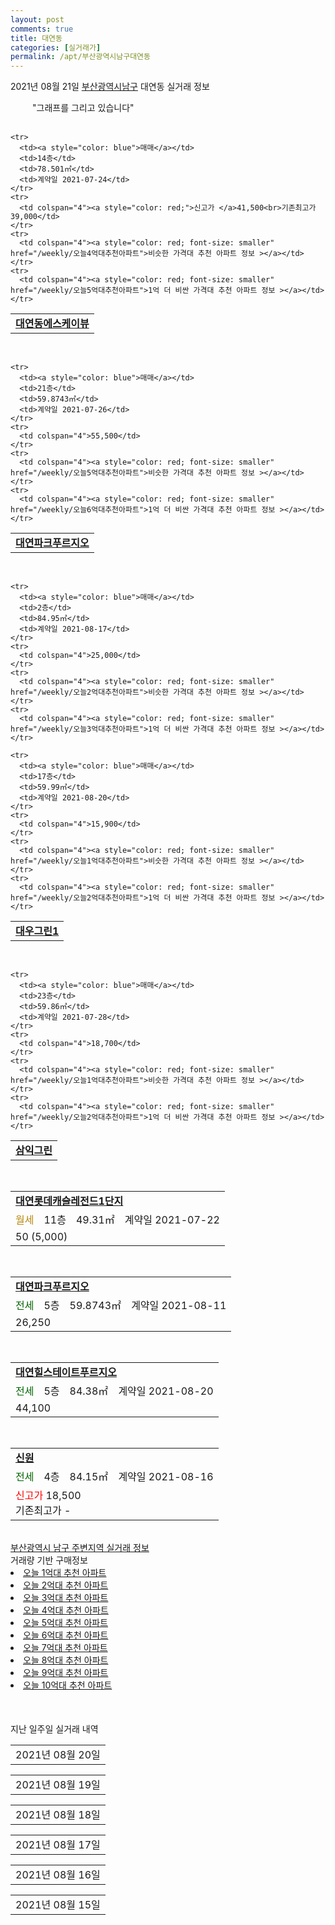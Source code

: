 ```yaml
---
layout: post
comments: true
title: 대연동
categories: [실거래가]
permalink: /apt/부산광역시남구대연동
---
```


2021년 08월 21일 <a href="/apt/부산광역시남구">부산광역시남구</a> 대연동 실거래 정보
<script async src="https://pagead2.googlesyndication.com/pagead/js/adsbygoogle.js?client=ca-pub-3485438051770037"
 crossorigin="anonymous"></script>

<script type="text/javascript">
  google.charts.load('current', {'packages':['corechart']});
  google.charts.setOnLoadCallback(drawChart);

  function drawChart() {
    var data = google.visualization.arrayToDataTable([['거래일', '매매', '전월세', '전매'], ['19-10', 0, 0, 1], ['20-07', 0, 0, 1], ['20-08', 65, 55, 1], ['20-09', 136, 121, 5], ['20-10', 287, 142, 11], ['20-11', 265, 144, 15], ['20-12', 69, 111, 3], ['21-01', 59, 99, 2], ['21-02', 71, 132, 76], ['21-03', 96, 146, 29], ['21-04', 97, 117, 32], ['21-05', 123, 208, 24], ['21-06', 113, 220, 2], ['21-07', 94, 168, 4], ['21-08', 16, 38, 0]]);

    var options = {
      title: '최근 1년간 유형별 거래량 추이',
      legend: { position: 'bottom' }
    };

    setTimeout(function() {
        var chart = new google.visualization.LineChart(document.getElementById('columnchart_material'));
        chart.draw(data, (options));
        document.getElementById('loading').style.display = 'none';
    }, 1500);

  }
</script>

<div id="loading" style="z-index:20; display: block; margin-left: 35px">"그래프를 그리고 있습니다"</div>
<div id="columnchart_material" style="width: 95%; margin-left: -35px; display: block"></div>
<div style="width: 95%; margin-left: -35px; display: block">
      <script async src="https://pagead2.googlesyndication.com/pagead/js/adsbygoogle.js?client=ca-pub-3485438051770037"
          crossorigin="anonymous"></script>
      <ins class="adsbygoogle"
          style="display:block"
          data-ad-format="fluid"
          data-ad-layout-key="-fb+5w+4e-db+86"
          data-ad-client="ca-pub-3485438051770037"
          data-ad-slot="1827090281"></ins>
      <script>
          (adsbygoogle = window.adsbygoogle || []).push({});
      </script>
</div>
<br>
<table>
  <tr>
    <td colspan="4" style="font-weight: bold;"><a href="https://search.naver.com/search.naver?query=대연동 대연동에스케이뷰">대연동에스케이뷰</a></td>
  </tr>
    
    <tr>
      <td><a style="color: blue">매매</a></td>
      <td>14층</td>
      <td>78.501㎡</td>
      <td>계약일 2021-07-24</td>
    </tr>
    <tr>
      <td colspan="4"><a style="color: red;">신고가 </a>41,500<br>기존최고가 39,000</td>
    </tr>
    <tr>
      <td colspan="4"><a style="color: red; font-size: smaller" href="/weekly/오늘4억대추천아파트">비슷한 가격대 추천 아파트 정보 ></a></td>
    </tr>
    <tr>
      <td colspan="4"><a style="color: red; font-size: smaller" href="/weekly/오늘5억대추천아파트">1억 더 비싼 가격대 추천 아파트 정보 ></a></td>
    </tr>
      
</table>
<br>
<table>
  <tr>
    <td colspan="4" style="font-weight: bold;"><a href="https://search.naver.com/search.naver?query=대연파크푸르지오">대연파크푸르지오</a></td>
  </tr>
    
    <tr>
      <td><a style="color: blue">매매</a></td>
      <td>21층</td>
      <td>59.8743㎡</td>
      <td>계약일 2021-07-26</td>
    </tr>
    <tr>
      <td colspan="4">55,500</td>
    </tr>
    <tr>
      <td colspan="4"><a style="color: red; font-size: smaller" href="/weekly/오늘5억대추천아파트">비슷한 가격대 추천 아파트 정보 ></a></td>
    </tr>
    <tr>
      <td colspan="4"><a style="color: red; font-size: smaller" href="/weekly/오늘6억대추천아파트">1억 더 비싼 가격대 추천 아파트 정보 ></a></td>
    </tr>
      
</table>
<br>
<table>
  <tr>
    <td colspan="4" style="font-weight: bold;"><a href="https://search.naver.com/search.naver?query=대우그린1">대우그린1</a></td>
  </tr>
    
    <tr>
      <td><a style="color: blue">매매</a></td>
      <td>2층</td>
      <td>84.95㎡</td>
      <td>계약일 2021-08-17</td>
    </tr>
    <tr>
      <td colspan="4">25,000</td>
    </tr>
    <tr>
      <td colspan="4"><a style="color: red; font-size: smaller" href="/weekly/오늘2억대추천아파트">비슷한 가격대 추천 아파트 정보 ></a></td>
    </tr>
    <tr>
      <td colspan="4"><a style="color: red; font-size: smaller" href="/weekly/오늘3억대추천아파트">1억 더 비싼 가격대 추천 아파트 정보 ></a></td>
    </tr>
      
    <tr>
      <td><a style="color: blue">매매</a></td>
      <td>17층</td>
      <td>59.99㎡</td>
      <td>계약일 2021-08-20</td>
    </tr>
    <tr>
      <td colspan="4">15,900</td>
    </tr>
    <tr>
      <td colspan="4"><a style="color: red; font-size: smaller" href="/weekly/오늘1억대추천아파트">비슷한 가격대 추천 아파트 정보 ></a></td>
    </tr>
    <tr>
      <td colspan="4"><a style="color: red; font-size: smaller" href="/weekly/오늘2억대추천아파트">1억 더 비싼 가격대 추천 아파트 정보 ></a></td>
    </tr>
      
</table>
<br>
<table>
  <tr>
    <td colspan="4" style="font-weight: bold;"><a href="https://search.naver.com/search.naver?query=삼익그린">삼익그린</a></td>
  </tr>
    
    <tr>
      <td><a style="color: blue">매매</a></td>
      <td>23층</td>
      <td>59.86㎡</td>
      <td>계약일 2021-07-28</td>
    </tr>
    <tr>
      <td colspan="4">18,700</td>
    </tr>
    <tr>
      <td colspan="4"><a style="color: red; font-size: smaller" href="/weekly/오늘1억대추천아파트">비슷한 가격대 추천 아파트 정보 ></a></td>
    </tr>
    <tr>
      <td colspan="4"><a style="color: red; font-size: smaller" href="/weekly/오늘2억대추천아파트">1억 더 비싼 가격대 추천 아파트 정보 ></a></td>
    </tr>
      
</table>
<br>
<table>
  <tr>
    <td colspan="4" style="font-weight: bold;"><a href="https://search.naver.com/search.naver?query=대연롯데캐슬레전드1단지">대연롯데캐슬레전드1단지</a></td>
  </tr>
    
  <tr>
    <td><a style="color: darkgoldenrod">월세</a></td>
    <td>11층</td>
    <td>49.31㎡</td>
    <td>계약일 2021-07-22</td>
  </tr>
  <tr>
    <td colspan="4">50 (5,000)</td>
  </tr>
    
</table>
<br>
<table>
  <tr>
    <td colspan="4" style="font-weight: bold;"><a href="https://search.naver.com/search.naver?query=대연파크푸르지오">대연파크푸르지오</a></td>
  </tr>
    
  <tr>
    <td><a style="color: darkgreen">전세</a></td>
    <td>5층</td>
    <td>59.8743㎡</td>
    <td>계약일 2021-08-11</td>
  </tr>
  <tr>
    <td colspan="4">26,250</td>
  </tr>
    
</table>
<br>
<table>
  <tr>
    <td colspan="4" style="font-weight: bold;"><a href="https://search.naver.com/search.naver?query=대연힐스테이트푸르지오">대연힐스테이트푸르지오</a></td>
  </tr>
    
  <tr>
    <td><a style="color: darkgreen">전세</a></td>
    <td>5층</td>
    <td>84.38㎡</td>
    <td>계약일 2021-08-20</td>
  </tr>
  <tr>
    <td colspan="4">44,100</td>
  </tr>
    
</table>
<br>
<table>
  <tr>
    <td colspan="4" style="font-weight: bold;"><a href="https://search.naver.com/search.naver?query=신원">신원</a></td>
  </tr>
    
  <tr>
    <td><a style="color: darkgreen">전세</a></td>
    <td>4층</td>
    <td>84.15㎡</td>
    <td>계약일 2021-08-16</td>
  </tr>
  <tr>
    <td colspan="4"><a style="color: red;">신고가 </a>18,500<br>기존최고가 -</td>
  </tr>
    
</table>

<br>
<a href="/apt/부산광역시남구">부산광역시 남구 주변지역 실거래 정보</a>

<br>    
<font>거래량 기반 구매정보</font>
<li><a href='/weekly/오늘1억대추천아파트'>오늘 1억대 추천 아파트</a></li>
<li><a href='/weekly/오늘2억대추천아파트'>오늘 2억대 추천 아파트</a></li>
<li><a href='/weekly/오늘3억대추천아파트'>오늘 3억대 추천 아파트</a></li>
<li><a href='/weekly/오늘4억대추천아파트'>오늘 4억대 추천 아파트</a></li>
<li><a href='/weekly/오늘5억대추천아파트'>오늘 5억대 추천 아파트</a></li>
<li><a href='/weekly/오늘6억대추천아파트'>오늘 6억대 추천 아파트</a></li>
<li><a href='/weekly/오늘7억대추천아파트'>오늘 7억대 추천 아파트</a></li>
<li><a href='/weekly/오늘8억대추천아파트'>오늘 8억대 추천 아파트</a></li>
<li><a href='/weekly/오늘9억대추천아파트'>오늘 9억대 추천 아파트</a></li>
<li><a href='/weekly/오늘10억대추천아파트'>오늘 10억대 추천 아파트</a></li>


    
<div style="margin-top: 50px; margin-bottom: 13px">지난 일주일 실거래 내역</div>

  <table style="width: 100%; margin-bottom: 1px">
      <tr class="header">
        <td>2021년 08월 20일</td>
      </tr>
      <tr class="child" style="display: none">
        <td>
            
        <table>
          <tr>
            <td colspan="4" style="font-weight: bold;"><a href="https://search.naver.com/search.naver?query=대연롯데캐슬레전드1단지">대연롯데캐슬레전드1단지</a></td>
          </tr>

          <tr>
            <td><a style="color: blue">매매</a></td>
            <td>2층</td>
            <td>84.98㎡</td>
            <td>계약일 2021-07-24</td>
          </tr>
          <tr>
            <td colspan="4">86,300</td>
          </tr>
    
          <tr>
            <td><a style="color: blue">매매</a></td>
            <td>6층</td>
            <td>59.96㎡</td>
            <td>계약일 2021-08-12</td>
          </tr>
          <tr>
            <td colspan="4">65,000</td>
          </tr>
    
        </table>
        <table style="margin-top: 5px">
          <tr>
            <td colspan="4" style="font-weight: bold;"><a href="https://search.naver.com/search.naver?query=대연파크푸르지오">대연파크푸르지오</a></td>
          </tr>
    
          <tr>
            <td><a style="color: blue">매매</a></td>
            <td>6층</td>
            <td>84.9293㎡</td>
            <td>계약일 2021-08-09</td>
          </tr>
          <tr>
            <td colspan="4"><a style="color: red;">신고가 </a>75,000<br>기존최고가 74,000</td>
          </tr>
    
        </table>
        <table style="margin-top: 5px">
          <tr>
            <td colspan="4" style="font-weight: bold;"><a href="https://search.naver.com/search.naver?query=대우그린1">대우그린1</a></td>
          </tr>
    
          <tr>
            <td><a style="color: blue">매매</a></td>
            <td>19층</td>
            <td>84.95㎡</td>
            <td>계약일 2021-08-12</td>
          </tr>
          <tr>
            <td colspan="4"><a style="color: red;">신고가 </a>26,000<br>기존최고가 25,500</td>
          </tr>
    
          <tr>
            <td><a style="color: blue">매매</a></td>
            <td>20층</td>
            <td>59.99㎡</td>
            <td>계약일 2021-07-27</td>
          </tr>
          <tr>
            <td colspan="4">16,000</td>
          </tr>
    
        </table>
        <table style="margin-top: 5px">
          <tr>
            <td colspan="4" style="font-weight: bold;"><a href="https://search.naver.com/search.naver?query=신원">신원</a></td>
          </tr>
    
          <tr>
            <td><a style="color: blue">매매</a></td>
            <td>11층</td>
            <td>59.99㎡</td>
            <td>계약일 2021-07-28</td>
          </tr>
          <tr>
            <td colspan="4">17,000</td>
          </tr>
    
        </table>
        <table style="margin-top: 5px">
          <tr>
            <td colspan="4" style="font-weight: bold;"><a href="https://search.naver.com/search.naver?query=장백장미타워1">장백장미타워1</a></td>
          </tr>
    
          <tr>
            <td><a style="color: blue">매매</a></td>
            <td>2층</td>
            <td>83.1㎡</td>
            <td>계약일 2021-07-20</td>
          </tr>
          <tr>
            <td colspan="4">20,000</td>
          </tr>
    
        </table>
        <table style="margin-top: 5px">
          <tr>
            <td colspan="4" style="font-weight: bold;"><a href="https://search.naver.com/search.naver?query=대연파크푸르지오">대연파크푸르지오</a></td>
          </tr>
    
          <tr>
            <td><a style="color: darkgreen">전세</a></td>
            <td>16층</td>
            <td>99.9356㎡</td>
            <td>계약일 2021-08-16</td>
          </tr>
          <tr>
            <td colspan="4"><a style="color: red;">신고가 </a>40,000<br>기존최고가 -</td>
          </tr>
    
        </table>
    
        </td>
      </tr>
  </table>
    
  <table style="width: 100%; margin-bottom: 1px">
      <tr class="header">
        <td>2021년 08월 19일</td>
      </tr>
      <tr class="child" style="display: none">
        <td>
            
        <table>
          <tr>
            <td colspan="4" style="font-weight: bold;"><a href="https://search.naver.com/search.naver?query=대연롯데캐슬레전드1단지">대연롯데캐슬레전드1단지</a></td>
          </tr>

          <tr>
            <td><a style="color: blue">매매</a></td>
            <td>23층</td>
            <td>59.94㎡</td>
            <td>계약일 2021-07-29</td>
          </tr>
          <tr>
            <td colspan="4">71,000</td>
          </tr>
    
          <tr>
            <td><a style="color: blue">매매</a></td>
            <td>23층</td>
            <td>100.95㎡</td>
            <td>계약일 2021-07-29</td>
          </tr>
          <tr>
            <td colspan="4"><a style="color: red;">신고가 </a>120,000<br>기존최고가 116,000</td>
          </tr>
    
        </table>
        <table style="margin-top: 5px">
          <tr>
            <td colspan="4" style="font-weight: bold;"><a href="https://search.naver.com/search.naver?query=대연자이">대연자이</a></td>
          </tr>
    
          <tr>
            <td><a style="color: blue">매매</a></td>
            <td>9층</td>
            <td>59.8922㎡</td>
            <td>계약일 2021-08-16</td>
          </tr>
          <tr>
            <td colspan="4">72,500</td>
          </tr>
    
        </table>
        <table style="margin-top: 5px">
          <tr>
            <td colspan="4" style="font-weight: bold;"><a href="https://search.naver.com/search.naver?query=대연힐스테이트푸르지오">대연힐스테이트푸르지오</a></td>
          </tr>
    
          <tr>
            <td><a style="color: blue">매매</a></td>
            <td>3층</td>
            <td>84.92㎡</td>
            <td>계약일 2021-07-22</td>
          </tr>
          <tr>
            <td colspan="4">100,500</td>
          </tr>
    
        </table>
        <table style="margin-top: 5px">
          <tr>
            <td colspan="4" style="font-weight: bold;"><a href="https://search.naver.com/search.naver?query=대우그린1">대우그린1</a></td>
          </tr>
    
          <tr>
            <td><a style="color: blue">매매</a></td>
            <td>4층</td>
            <td>59.99㎡</td>
            <td>계약일 2021-07-29</td>
          </tr>
          <tr>
            <td colspan="4">17,000</td>
          </tr>
    
        </table>
        <table style="margin-top: 5px">
          <tr>
            <td colspan="4" style="font-weight: bold;"><a href="https://search.naver.com/search.naver?query=대우그린2">대우그린2</a></td>
          </tr>
    
          <tr>
            <td><a style="color: blue">매매</a></td>
            <td>6층</td>
            <td>59.99㎡</td>
            <td>계약일 2021-07-23</td>
          </tr>
          <tr>
            <td colspan="4"><a style="color: red;">신고가 </a>16,900<br>기존최고가 16,100</td>
          </tr>
    
        </table>
        <table style="margin-top: 5px">
          <tr>
            <td colspan="4" style="font-weight: bold;"><a href="https://search.naver.com/search.naver?query=반도보라맨션">반도보라맨션</a></td>
          </tr>
    
          <tr>
            <td><a style="color: blue">매매</a></td>
            <td>2층</td>
            <td>58.14㎡</td>
            <td>계약일 2021-08-12</td>
          </tr>
          <tr>
            <td colspan="4"><a style="color: red;">신고가 </a>60,000<br>기존최고가 54,000</td>
          </tr>
    
        </table>
        <table style="margin-top: 5px">
          <tr>
            <td colspan="4" style="font-weight: bold;"><a href="https://search.naver.com/search.naver?query=베르디하우스">베르디하우스</a></td>
          </tr>
    
          <tr>
            <td><a style="color: blue">매매</a></td>
            <td>8층</td>
            <td>29.27㎡</td>
            <td>계약일 2021-08-14</td>
          </tr>
          <tr>
            <td colspan="4">9,500</td>
          </tr>
    
        </table>
        <table style="margin-top: 5px">
          <tr>
            <td colspan="4" style="font-weight: bold;"><a href="https://search.naver.com/search.naver?query=부산대연동푸르지오">부산대연동푸르지오</a></td>
          </tr>
    
          <tr>
            <td><a style="color: blue">매매</a></td>
            <td>15층</td>
            <td>29.24㎡</td>
            <td>계약일 2021-08-09</td>
          </tr>
          <tr>
            <td colspan="4">16,900</td>
          </tr>
    
          <tr>
            <td><a style="color: blue">매매</a></td>
            <td>12층</td>
            <td>129.2㎡</td>
            <td>계약일 2021-08-16</td>
          </tr>
          <tr>
            <td colspan="4">100,000</td>
          </tr>
    
        </table>
        <table style="margin-top: 5px">
          <tr>
            <td colspan="4" style="font-weight: bold;"><a href="https://search.naver.com/search.naver?query=아침마을에이동">아침마을에이동</a></td>
          </tr>
    
          <tr>
            <td><a style="color: blue">매매</a></td>
            <td>4층</td>
            <td>84.93㎡</td>
            <td>계약일 2021-07-18</td>
          </tr>
          <tr>
            <td colspan="4">25,000</td>
          </tr>
    
        </table>
        <table style="margin-top: 5px">
          <tr>
            <td colspan="4" style="font-weight: bold;"><a href="https://search.naver.com/search.naver?query=대연힐스테이트푸르지오">대연힐스테이트푸르지오</a></td>
          </tr>
    
          <tr>
            <td><a style="color: darkgreen">전세</a></td>
            <td>35층</td>
            <td>84.92㎡</td>
            <td>계약일 2021-08-14</td>
          </tr>
          <tr>
            <td colspan="4">46,500</td>
          </tr>
    
        </table>
        <table style="margin-top: 5px">
          <tr>
            <td colspan="4" style="font-weight: bold;"><a href="https://search.naver.com/search.naver?query=대우그린1">대우그린1</a></td>
          </tr>
    
          <tr>
            <td><a style="color: darkgoldenrod">월세</a></td>
            <td>15층</td>
            <td>84.95㎡</td>
            <td>계약일 2021-08-16</td>
          </tr>
          <tr>
            <td colspan="4">60 (3,000)</td>
          </tr>
    
        </table>
        <table style="margin-top: 5px">
          <tr>
            <td colspan="4" style="font-weight: bold;"><a href="https://search.naver.com/search.naver?query=마마(1781-66)">마마(1781-66)</a></td>
          </tr>
    
          <tr>
            <td><a style="color: darkgreen">전세</a></td>
            <td>1층</td>
            <td>61.115㎡</td>
            <td>계약일 2021-08-14</td>
          </tr>
          <tr>
            <td colspan="4"><a style="color: red;">신고가 </a>13,000<br>기존최고가 -</td>
          </tr>
    
        </table>
        <table style="margin-top: 5px">
          <tr>
            <td colspan="4" style="font-weight: bold;"><a href="https://search.naver.com/search.naver?query=삼성">삼성</a></td>
          </tr>
    
          <tr>
            <td><a style="color: darkgreen">전세</a></td>
            <td>10층</td>
            <td>84.87㎡</td>
            <td>계약일 2021-08-14</td>
          </tr>
          <tr>
            <td colspan="4">19,950</td>
          </tr>
    
        </table>
        <table style="margin-top: 5px">
          <tr>
            <td colspan="4" style="font-weight: bold;"><a href="https://search.naver.com/search.naver?query=송원파크타운">송원파크타운</a></td>
          </tr>
    
          <tr>
            <td><a style="color: darkgoldenrod">월세</a></td>
            <td>3층</td>
            <td>84.97㎡</td>
            <td>계약일 2021-08-18</td>
          </tr>
          <tr>
            <td colspan="4"><a style="color: red;">신고가 </a>20 (6,000)<br>기존최고가 20 (-)</td>
          </tr>
    
        </table>
    
        </td>
      </tr>
  </table>
    
  <table style="width: 100%; margin-bottom: 1px">
      <tr class="header">
        <td>2021년 08월 18일</td>
      </tr>
      <tr class="child" style="display: none">
        <td>
            
        <table>
          <tr>
            <td colspan="4" style="font-weight: bold;"><a href="https://search.naver.com/search.naver?query=대승타워">대승타워</a></td>
          </tr>

          <tr>
            <td><a style="color: blue">매매</a></td>
            <td>13층</td>
            <td>33.1㎡</td>
            <td>계약일 2021-08-14</td>
          </tr>
          <tr>
            <td colspan="4">9,800</td>
          </tr>
    
        </table>
        <table style="margin-top: 5px">
          <tr>
            <td colspan="4" style="font-weight: bold;"><a href="https://search.naver.com/search.naver?query=대연자이">대연자이</a></td>
          </tr>
    
          <tr>
            <td><a style="color: darkgreen">전세</a></td>
            <td>16층</td>
            <td>59.8922㎡</td>
            <td>계약일 2021-08-01</td>
          </tr>
          <tr>
            <td colspan="4">28,000</td>
          </tr>
    
          <tr>
            <td><a style="color: darkgreen">전세</a></td>
            <td>18층</td>
            <td>39.9195㎡</td>
            <td>계약일 2021-08-17</td>
          </tr>
          <tr>
            <td colspan="4">16,270</td>
          </tr>
    
        </table>
        <table style="margin-top: 5px">
          <tr>
            <td colspan="4" style="font-weight: bold;"><a href="https://search.naver.com/search.naver?query=대연힐스테이트푸르지오">대연힐스테이트푸르지오</a></td>
          </tr>
    
          <tr>
            <td><a style="color: darkgoldenrod">월세</a></td>
            <td>2층</td>
            <td>84.92㎡</td>
            <td>계약일 2021-07-24</td>
          </tr>
          <tr>
            <td colspan="4">130 (5,000)</td>
          </tr>
    
        </table>
        <table style="margin-top: 5px">
          <tr>
            <td colspan="4" style="font-weight: bold;"><a href="https://search.naver.com/search.naver?query=벽산e-솔렌스힐">벽산e-솔렌스힐</a></td>
          </tr>
    
          <tr>
            <td><a style="color: darkgoldenrod">월세</a></td>
            <td>19층</td>
            <td>16.6503㎡</td>
            <td>계약일 2021-08-17</td>
          </tr>
          <tr>
            <td colspan="4">33 (2,000)</td>
          </tr>
    
        </table>
        <table style="margin-top: 5px">
          <tr>
            <td colspan="4" style="font-weight: bold;"><a href="https://search.naver.com/search.naver?query=삼성">삼성</a></td>
          </tr>
    
          <tr>
            <td><a style="color: darkgreen">전세</a></td>
            <td>1층</td>
            <td>59.82㎡</td>
            <td>계약일 2021-08-17</td>
          </tr>
          <tr>
            <td colspan="4">20,000</td>
          </tr>
    
        </table>
        <table style="margin-top: 5px">
          <tr>
            <td colspan="4" style="font-weight: bold;"><a href="https://search.naver.com/search.naver?query=아이홈대연">아이홈대연</a></td>
          </tr>
    
          <tr>
            <td><a style="color: darkgreen">전세</a></td>
            <td>18층</td>
            <td>84.7276㎡</td>
            <td>계약일 2021-08-06</td>
          </tr>
          <tr>
            <td colspan="4"><a style="color: red;">신고가 </a>32,550<br>기존최고가 -</td>
          </tr>
    
        </table>
    
        </td>
      </tr>
  </table>
    
  <table style="width: 100%; margin-bottom: 1px">
      <tr class="header">
        <td>2021년 08월 17일</td>
      </tr>
      <tr class="child" style="display: none">
        <td>
            
        <table>
          <tr>
            <td colspan="4" style="font-weight: bold;"><a href="https://search.naver.com/search.naver?query=실거래정보없음">실거래정보없음</a></td>
          </tr>

        </table>
    
        </td>
      </tr>
  </table>
    
  <table style="width: 100%; margin-bottom: 1px">
      <tr class="header">
        <td>2021년 08월 16일</td>
      </tr>
      <tr class="child" style="display: none">
        <td>
            
        <table>
          <tr>
            <td colspan="4" style="font-weight: bold;"><a href="https://search.naver.com/search.naver?query=실거래정보없음">실거래정보없음</a></td>
          </tr>

        </table>
    
        </td>
      </tr>
  </table>
    
  <table style="width: 100%; margin-bottom: 1px">
      <tr class="header">
        <td>2021년 08월 15일</td>
      </tr>
      <tr class="child" style="display: none">
        <td>
            
        <table>
          <tr>
            <td colspan="4" style="font-weight: bold;"><a href="https://search.naver.com/search.naver?query=대연파크푸르지오">대연파크푸르지오</a></td>
          </tr>

          <tr>
            <td><a style="color: blue">매매</a></td>
            <td>14층</td>
            <td>59.8743㎡</td>
            <td>계약일 2021-08-03</td>
          </tr>
          <tr>
            <td colspan="4">57,500</td>
          </tr>
    
        </table>
        <table style="margin-top: 5px">
          <tr>
            <td colspan="4" style="font-weight: bold;"><a href="https://search.naver.com/search.naver?query=대연힐스테이트푸르지오">대연힐스테이트푸르지오</a></td>
          </tr>
    
          <tr>
            <td><a style="color: blue">매매</a></td>
            <td>25층</td>
            <td>84.38㎡</td>
            <td>계약일 2021-07-30</td>
          </tr>
          <tr>
            <td colspan="4"><a style="color: red;">신고가 </a>111,000<br>기존최고가 96,900</td>
          </tr>
    
          <tr>
            <td><a style="color: blue">매매</a></td>
            <td>37층</td>
            <td>84.92㎡</td>
            <td>계약일 2021-07-19</td>
          </tr>
          <tr>
            <td colspan="4"><a style="color: red;">신고가 </a>107,000<br>기존최고가 99,500</td>
          </tr>
    
        </table>
    
        </td>
      </tr>
  </table>
    

